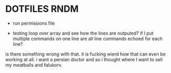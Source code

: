 # DOTFILES RNDM

- run permissions file

- testing loop over array and see how the lines are outputed?
    if I put multiple commands on one line
        are all line commands echoed for each line?

is there something wrong with that. it is fucking wierd how that can even be working at all.
i want a persian doctor and so i thought where I want to sell my meatballs and falukorv.

